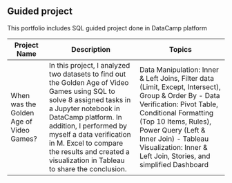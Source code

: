 ## **Guided project**
This portfolio includes SQL guided project done in DataCamp platform

| **Project Name** | **Description** | **Topics**|
|------------------|-----------------|-------------------------|
|When was the Golden Age of Video Games?|In this project, I analyzed two datasets to find out the Golden Age of Video Games using SQL to solve 8 assigned tasks in a Jupyter notebook in DataCamp platform. In addition, I performed by myself a data verification in M. Excel to compare the results and created a visualization in Tableau to share the conclusion.| Data Manipulation: Inner & Left Joins, Filter data (Limit, Except, Intersect), Group & Order By - Data Verification: Pivot Table, Conditional Formatting (Top 10 Items, Rules), Power Query (Left & Inner Join) - Tableau Visualization: Inner & Left Join, Stories, and simplified Dashboard|
